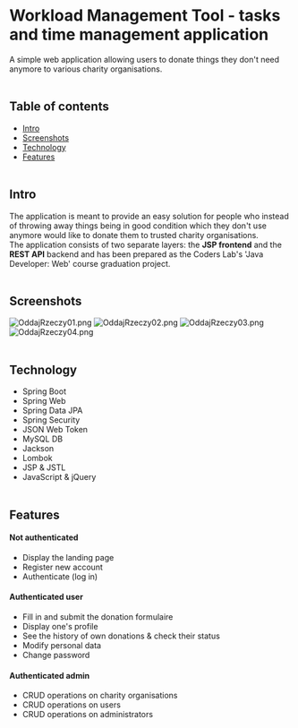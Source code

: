 # Workload Management Tool - tasks and time management application
A simple web application allowing users to donate things they don't need anymore to various charity organisations. 
<br><br>
## Table of contents
* [Intro](#intro)
* [Screenshots](#screenshots)
* [Technology](#technology)
* [Features](#features)
<br><br>
## Intro
The application is meant to provide an easy solution for people who instead of throwing away things being in good condition which they don't use anymore would like to donate them to trusted charity organisations.<br>
The application consists of two separate layers: the <b>JSP frontend</b> and the <b>REST API</b> backend and has been prepared as the Coders Lab's 'Java Developer: Web' course graduation project.
<br><br>
## Screenshots
![OddajRzeczy01.png](https://github.com/WojciechZientara/Oddaj_Rzeczy/blob/master/OddajRzeczy01.png)
![OddajRzeczy02.png](https://github.com/WojciechZientara/Oddaj_Rzeczy/blob/master/OddajRzeczy02.png)
![OddajRzeczy03.png](https://github.com/WojciechZientara/Oddaj_Rzeczy/blob/master/OddajRzeczy03.png)
![OddajRzeczy04.png](https://github.com/WojciechZientara/Oddaj_Rzeczy/blob/master/OddajRzeczy04.png)
<br><br>
## Technology
* Spring Boot
* Spring Web
* Spring Data JPA
* Spring Security
* JSON Web Token
* MySQL DB
* Jackson
* Lombok
* JSP & JSTL
* JavaScript & jQuery
<br><br>
## Features
#### Not authenticated
* Display the landing page
* Register new account
* Authenticate (log in)
#### Authenticated user
* Fill in and submit the donation formulaire
* Display one's profile
* See the history of own donations & check their status
* Modify personal data
* Change password
#### Authenticated admin
* CRUD operations on charity organisations
* CRUD operations on users
* CRUD operations on administrators

